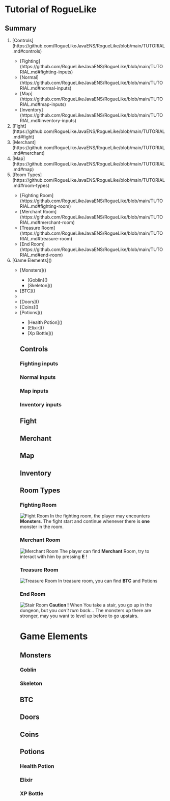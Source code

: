 # Tutorial of RogueLike

## Summary
  <ol>
    <li>[Controls](https://github.com/RogueLikeJavaENS/RogueLike/blob/main/TUTORIAL.md#controls)</li>
    <ul>
      <li>[Fighting](https://github.com/RogueLikeJavaENS/RogueLike/blob/main/TUTORIAL.md#fighting-inputs)</li>
      <li>[Normal](https://github.com/RogueLikeJavaENS/RogueLike/blob/main/TUTORIAL.md#normal-inputs)</li>
      <li>[Map](https://github.com/RogueLikeJavaENS/RogueLike/blob/main/TUTORIAL.md#map-inputs)</li>
      <li>[Inventory](https://github.com/RogueLikeJavaENS/RogueLike/blob/main/TUTORIAL.md#inventory-inputs)</li>
    </ul>
    <li>[Fight](https://github.com/RogueLikeJavaENS/RogueLike/blob/main/TUTORIAL.md#fight)</li>
    <li>[Merchant](https://github.com/RogueLikeJavaENS/RogueLike/blob/main/TUTORIAL.md#merchant)</li>
    <li>[Map](https://github.com/RogueLikeJavaENS/RogueLike/blob/main/TUTORIAL.md#map)</li>
    <li>[Room Types](https://github.com/RogueLikeJavaENS/RogueLike/blob/main/TUTORIAL.md#room-types)</li>
    <ul>
      <li>[Fighting Room](https://github.com/RogueLikeJavaENS/RogueLike/blob/main/TUTORIAL.md#fighting-room)</li>
      <li>[Merchant Room](https://github.com/RogueLikeJavaENS/RogueLike/blob/main/TUTORIAL.md#merchant-room)</li>
      <li>[Treasure Room](https://github.com/RogueLikeJavaENS/RogueLike/blob/main/TUTORIAL.md#treasure-room)</li>
      <li>[End Room](https://github.com/RogueLikeJavaENS/RogueLike/blob/main/TUTORIAL.md#end-room)</li>
    </ul>
    <li>[Game Elements]()</li>
    <ul>
      <li>[Monsters]()</li>
      <ul>
        <li>[Goblin]()</li>
        <li>[Skeleton]()</li>
      </ul>
      <li>[BTC]()<li>
      <li>[Doors]()</li>
      <li>[Coins]()</li>
      <li>[Potions]()</li>
      <ul>
        <li>[Health Potion]()</li>
        <li>[Elixir]()</li>
        <li>[Xp Bottle]()</li>
      </ul
    </ul
  </ol>

## Controls
### Fighting inputs

### Normal inputs

### Map inputs

### Inventory inputs


## Fight

## Merchant

## Map

## Inventory


## Room Types
### Fighting Room
![Fight Room](https://user-images.githubusercontent.com/57185748/115142625-1d508000-a043-11eb-95cd-cd7f7f5b3c67.png)
In the fighting room, the player may encounters **Monsters**.
The fight start and continue whenever there is **one** monster in the room.
  
### Merchant Room
![Merchant Room](https://user-images.githubusercontent.com/57185748/115142959-c3e95080-a044-11eb-8a45-e42e66ac058a.png)
The player can find **Merchant** Room, try to interact with him by pressing **E** !
  
### Treasure Room
![Treasure Room](https://user-images.githubusercontent.com/57185748/115143030-2b9f9b80-a045-11eb-9864-5c005c88eb13.png)
In treasure room, you can find **BTC** and Potions

### End Room
![Stair Room](https://user-images.githubusercontent.com/57185748/115143026-293d4180-a045-11eb-855d-1360b5a174b1.png)
**Caution !** When You take a stair, you go up in the dungeon, but you _can't turn back..._
The monsters up there are stronger, may you want to level up before to go upstairs.

# Game Elements
## Monsters
### Goblin
### Skeleton

## BTC

## Doors

## Coins

## Potions
### Health Potion
### Elixir
### XP Bottle
